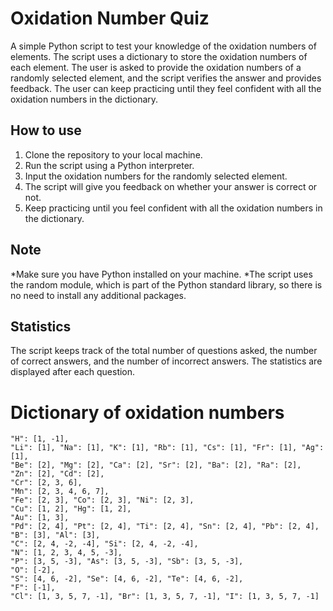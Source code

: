 # Oxidation Number Quiz

A simple Python script to test your knowledge of the oxidation numbers of elements. The script uses a dictionary to store the oxidation numbers of each element. The user is asked to provide the oxidation numbers of a randomly selected element, and the script verifies the answer and provides feedback. The user can keep practicing until they feel confident with all the oxidation numbers in the dictionary.

## How to use
1. Clone the repository to your local machine.
2. Run the script using a Python interpreter.
3. Input the oxidation numbers for the randomly selected element.
4. The script will give you feedback on whether your answer is correct or not.
5. Keep practicing until you feel confident with all the oxidation numbers in the dictionary.

## Note
*Make sure you have Python installed on your machine.
*The script uses the random module, which is part of the Python standard library, so there is no need to install any additional packages.

## Statistics
The script keeps track of the total number of questions asked, the number of correct answers, and the number of incorrect answers. The statistics are displayed after each question.

# Dictionary of oxidation numbers
```
"H": [1, -1],
"Li": [1], "Na": [1], "K": [1], "Rb": [1], "Cs": [1], "Fr": [1], "Ag": [1],
"Be": [2], "Mg": [2], "Ca": [2], "Sr": [2], "Ba": [2], "Ra": [2], "Zn": [2], "Cd": [2],
"Cr": [2, 3, 6],
"Mn": [2, 3, 4, 6, 7],
"Fe": [2, 3], "Co": [2, 3], "Ni": [2, 3],
"Cu": [1, 2], "Hg": [1, 2],
"Au": [1, 3],
"Pd": [2, 4], "Pt": [2, 4], "Ti": [2, 4], "Sn": [2, 4], "Pb": [2, 4],
"B": [3], "Al": [3],
"C": [2, 4, -2, -4], "Si": [2, 4, -2, -4],
"N": [1, 2, 3, 4, 5, -3],
"P": [3, 5, -3], "As": [3, 5, -3], "Sb": [3, 5, -3],
"O": [-2],
"S": [4, 6, -2], "Se": [4, 6, -2], "Te": [4, 6, -2],
"F": [-1],
"Cl": [1, 3, 5, 7, -1], "Br": [1, 3, 5, 7, -1], "I": [1, 3, 5, 7, -1]
```
